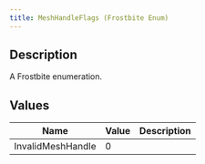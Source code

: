 ```yaml
---
title: MeshHandleFlags (Frostbite Enum)
---
```

## Description

A Frostbite enumeration.

## Values

| Name              | Value | Description |
| ----------------- | ----- | ----------- |
| InvalidMeshHandle | 0     |             |
